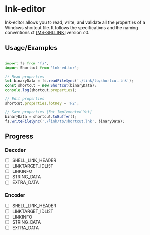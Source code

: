 # lnk-editor
lnk-editor allows you to read, write, and validate all the properties of a Windows shortcut file. It follows the specifications and the naming conventions of [[MS-SHLLINK]](https://learn.microsoft.com/en-us/openspecs/windows_protocols/ms-shllink/16cb4ca1-9339-4d0c-a68d-bf1d6cc0f943) version 7.0.

## Usage/Examples

```javascript

import fs from 'fs';
import Shortcut from 'lnk-editor';

// Read properties
let binaryData = fs.readFileSync('./link/to/shortcut.lnk');
const shortcut = new Shortcut(binaryData);
console.log(shortcut.properties);

// Edit properties
shortcut.properties.hotKey = 'F2';

// Save properties [Not Implemented Yet]
binaryData = shortcut.toBuffer();
fs.writeFileSync('./link/to/shortcut.lnk', binaryData);

```

## Progress
### Decoder
- [ ] SHELL_LINK_HEADER
- [ ] LINKTARGET_IDLIST
- [ ] LINKINFO
- [ ] STRING_DATA
- [ ] EXTRA_DATA
### Encoder
- [ ] SHELL_LINK_HEADER
- [ ] LINKTARGET_IDLIST
- [ ] LINKINFO
- [ ] STRING_DATA
- [ ] EXTRA_DATA
